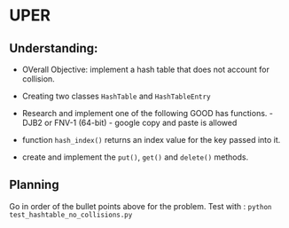# UPER

## Understanding:
 - OVerall Objective: implement a hash table that does not account for collision. 

 - Creating two classes `HashTable` and `HashTableEntry`
 - Research and implement one of the following GOOD has functions.
        - DJB2 or FNV-1 (64-bit)
        - google copy and paste is allowed
 - function `hash_index()` returns an index value for the key passed into it. 

 - create and implement the `put()`, `get()` and `delete()` methods. 

 ## Planning
 Go in order of the bullet points above for the problem. 
 Test with :
    ```
    python test_hashtable_no_collisions.py
    ```

